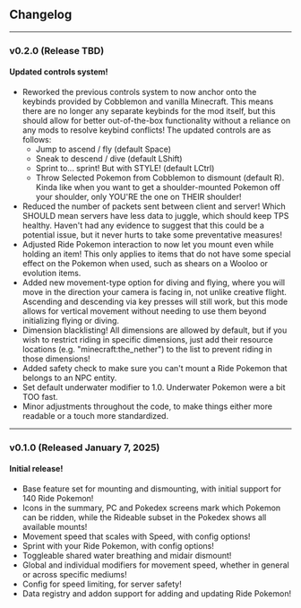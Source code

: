 ## Changelog

***

### v0.2.0 (Release TBD)

#### Updated controls system!

- Reworked the previous controls system to now anchor onto the keybinds provided by Cobblemon and vanilla Minecraft.
  This means there are no longer any separate keybinds for the mod itself, but this should allow for better
  out-of-the-box functionality without a reliance on any mods to resolve keybind conflicts! The updated controls are as
  follows:
    - Jump to ascend / fly (default Space)
    - Sneak to descend / dive (default LShift)
    - Sprint to... sprint! But with STYLE! (default LCtrl)
    - Throw Selected Pokemon from Cobblemon to dismount (default R). Kinda like when you want to get a shoulder-mounted
      Pokemon off your shoulder, only YOU'RE the one on THEIR shoulder!
- Reduced the number of packets sent between client and server! Which SHOULD mean servers have less data to juggle,
  which should keep TPS healthy. Haven't had any evidence to suggest that this could be a potential issue, but it never
  hurts to take some preventative measures!
- Adjusted Ride Pokemon interaction to now let you mount even while holding an item! This only applies to items that do
  not have some special effect on the Pokemon when used, such as shears on a Wooloo or evolution items.
- Added new movement-type option for diving and flying, where you will move in the direction your camera is facing in,
  not unlike creative flight. Ascending and descending via key presses will still work, but this mode allows for
  vertical movement without needing to use them beyond initializing flying or diving.
- Dimension blacklisting! All dimensions are allowed by default, but if you wish to restrict riding in specific
  dimensions, just add their resource locations (e.g. "minecraft:the_nether") to the list to prevent riding in those
  dimensions!
- Added safety check to make sure you can't mount a Ride Pokemon that belongs to an NPC entity.
- Set default underwater modifier to 1.0. Underwater Pokemon were a bit TOO fast.
- Minor adjustments throughout the code, to make things either more readable or a touch more standardized.

***

### v0.1.0 (Released January 7, 2025)

#### Initial release!

- Base feature set for mounting and dismounting, with initial support for 140 Ride Pokemon!
- Icons in the summary, PC and Pokedex screens mark which Pokemon can be ridden, while the Rideable subset in the
  Pokedex shows all available mounts!
- Movement speed that scales with Speed, with config options!
- Sprint with your Ride Pokemon, with config options!
- Toggleable shared water breathing and midair dismount!
- Global and individual modifiers for movement speed, whether in general or across specific mediums!
- Config for speed limiting, for server safety!
- Data registry and addon support for adding and updating Ride Pokemon!